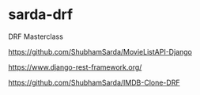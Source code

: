 # sarda-drf
DRF Masterclass

https://github.com/ShubhamSarda/MovieListAPI-Django

https://www.django-rest-framework.org/

https://github.com/ShubhamSarda/IMDB-Clone-DRF